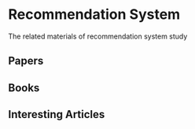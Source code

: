 Recommendation System
=========================

The related materials of recommendation system study

Papers
------



Books
-----


Interesting Articles
--------------------


